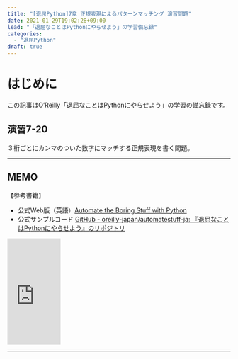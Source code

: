 ```yaml
---
title: "[退屈Python]7章 正規表現によるパターンマッチング 演習問題"
date: 2021-01-29T19:02:28+09:00
lead: "「退屈なことはPythonにやらせよう」の学習備忘録"
categories:
  - "退屈Python"
draft: true
---
```


# はじめに
この記事はO’Reilly「退屈なことはPythonにやらせよう」の学習の備忘録です。

## 演習7-20
３桁ごとにカンマのついた数字にマッチする正規表現を書く問題。




---
## MEMO
【参考書籍】
- 公式Web版（英語）[Automate the Boring Stuff with Python](https://automatetheboringstuff.com/)
- 公式サンプルコード [GitHub - oreilly-japan/automatestuff-ja: 『退屈なことはPythonにやらせよう』のリポジトリ](https://github.com/oreilly-japan/automatestuff-ja)

<iframe style="width:120px;height:240px;" marginwidth="0" marginheight="0" scrolling="no" frameborder="0" src="https://rcm-fe.amazon-adsystem.com/e/cm?ref=qf_sp_asin_til&t=massasquash08-22&m=amazon&o=9&p=8&l=as1&IS1=1&detail=1&asins=487311778X&linkId=691e891718cdd36feb75e664a0a2f53a&bc1=ffffff&amp;lt1=_top&fc1=333333&lc1=0066c0&bg1=ffffff&f=ifr"></iframe>

---
